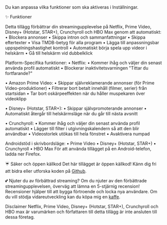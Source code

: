 Du kan anpassa vilka funktioner som ska aktiveras i Inställningar.

✨ Funktioner

Detta tillägg förbättrar din streamingupplevelse på Netflix, Prime Video, Disney+ (Hotstar, STAR+), Crunchyroll och HBO Max genom att automatiskt:
  • Blockera annonser
  • Skippa intron och sammanfattningar
  • Skippa eftertexter
  • Visa TMDB-betyg för alla program
  • Lägga till anpassningsbar uppspelningshastighet kontroll
  • Automatiskt börja spela upp videor i helskärm
  • Gå till helskärm vid dubbelklick

Platform-Specifika funktioner:
  • Netflix:
      • Kommer ihåg och väljer din senast använda profil automatiskt
      • Blockerar inaktivitetsvarningen "Tittar du fortfarande?"

  • Amazon Prime Video:
      • Skippar självreklamerande annonser (för Prime Video-produktioner)
      • Filtrerar bort betalt innehåll (filmer, serier) från startsidan
      • Tar bort oskärpeeffekten när du håller muspekaren över videoklipp

  • Disney+ (Hotstar, STAR+):
      • Skippar självpromoterande annonser
      • Automatiskt återgår till helskärmsläge när du går till nästa avsnitt

  • Crunchyroll:
      • Kommer ihåg och väljer din senast använda profil automatiskt
      • Lägger till filter i utgivningskalendern så att den blir användbar
      • Videostorlek utökas till hela fönstret
      • Avaktivera numpad

Androidstöd i skrivbordsläge:
  • Prime Video
  • Disney+ (Hotstar, STAR+)
  • Crunchyroll
  • HBO Max
För att använda tillägget på en Android-telefon, ladda ner Firefox.

☔ Säker och öppen källkod
Det här tillägget är öppen källkod! Känn dig fri att bidra eller utforska koden på <a href='https://github.com/Dreamlinerm/Netflix-Prime-Auto-Skip' target='_blank'>Github</a>.

💕 Njuter du av förbättrad streaming? 
 Om du njuter av den förbättrade streamingupplevelsen, överväg att lämna en 5-stjärnig recension! Recensioner hjälper till att bygga förtroende och locka nya användare.
Om du vill stödja vidareutveckling kan du köpa mig en <a href='https://github.com/sponsors/Dreamlinerm' target='_blank'>kaffe</a>.

Disclaimer
Netflix, Prime Video, Disney+ (Hotstar, STAR+), Crunchyroll och HBO max är varumärken och författaren till detta tillägg är inte ansluten till dessa företag.